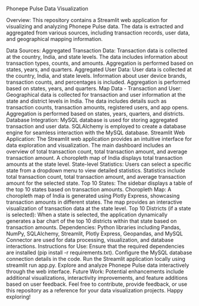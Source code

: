 Phonepe Pulse Data Visualization

Overview:
This repository contains a Streamlit web application for visualizing and analyzing Phonepe Pulse data. The data is extracted and aggregated from various sources, including transaction records, user data, and geographical mapping information.

Data Sources:
Aggregated Transaction Data:
Transaction data is collected at the country, India, and state levels.
The data includes information about transaction types, counts, and amounts.
Aggregation is performed based on states, years, and quarters.
Aggregated User Data:
User data is collected at the country, India, and state levels.
Information about user device brands, transaction counts, and percentages is included.
Aggregation is performed based on states, years, and quarters.
Map Data - Transaction and User:
Geographical data is collected for transaction and user information at the state and district levels in India.
The data includes details such as transaction counts, transaction amounts, registered users, and app opens.
Aggregation is performed based on states, years, quarters, and districts.
Database Integration:
MySQL database is used for storing aggregated transaction and user data.
SQLAlchemy is employed to create a database engine for seamless interaction with the MySQL database.
Streamlit Web Application:
The Streamlit web application provides an intuitive interface for data exploration and visualization.
The main dashboard includes an overview of total transaction count, total transaction amount, and average transaction amount.
A choropleth map of India displays total transaction amounts at the state level.
State-level Statistics:
Users can select a specific state from a dropdown menu to view detailed statistics.
Statistics include total transaction count, total transaction amount, and average transaction amount for the selected state.
Top 10 States:
The sidebar displays a table of the top 10 states based on transaction amounts.
Choropleth Map:
A choropleth map of India is generated using Plotly Express, showcasing transaction amounts in different states.
The map provides an interactive visualization of transaction data at the state level.
Top 10 Districts (if a state is selected):
When a state is selected, the application dynamically generates a bar chart of the top 10 districts within that state based on transaction amounts.
Dependencies:
Python libraries including Pandas, NumPy, SQLAlchemy, Streamlit, Plotly Express, Geopandas, and MySQL Connector are used for data processing, visualization, and database interactions.
Instructions for Use:
Ensure that the required dependencies are installed (pip install -r requirements.txt).
Configure the MySQL database connection details in the code.
Run the Streamlit application locally using streamlit run app.py.
Explore and analyze Phonepe Pulse data interactively through the web interface.
Future Work:
Potential enhancements include additional visualizations, interactivity improvements, and feature additions based on user feedback.
Feel free to contribute, provide feedback, or use this repository as a reference for your data visualization projects. Happy exploring!
